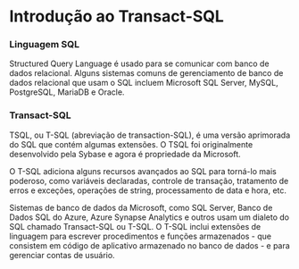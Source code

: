 # Introdução ao Transact-SQL 

### Linguagem SQL
Structured Query Language é usado para se comunicar com banco de dados relacional. Alguns sistemas comuns de gerenciamento de banco de dados relacional que usam o SQL incluem Microsoft SQL Server, MySQL, PostgreSQL, MariaDB e Oracle.

### Transact-SQL
TSQL, ou T-SQL (abreviação de transaction-SQL), é uma versão aprimorada do SQL que contém algumas extensões. O TSQL foi originalmente desenvolvido pela Sybase e agora é propriedade da Microsoft.

O T-SQL adiciona alguns recursos avançados ao SQL para torná-lo mais poderoso, como variáveis declaradas, controle de transação, tratamento de erros e exceções, operações de string, processamento de data e hora, etc.

Sistemas de banco de dados da Microsoft, como SQL Server, Banco de Dados SQL do Azure, Azure Synapse Analytics e outros usam um dialeto do SQL chamado Transact-SQL ou T-SQL. O T-SQL inclui extensões de linguagem para escrever procedimentos e funções armazenados - que consistem em código de aplicativo armazenado no banco de dados - e para gerenciar contas de usuário.